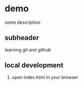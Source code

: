 # demo

some description

## subheader

learning git and github

## local development

1. open index.html in your browser